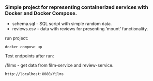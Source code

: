 ### Simple project for representing containerized services with Docker and Docker Compose.

* schema.sql - SQL script with simple random data.
* reviews.csv - data with reviews for presenting 'mount' functionality.

run project:

```shell
docker compose up
```

Test endpoints after run:

/films - get data from film-service and review-service.

```http request
http://localhost:8080/films
```